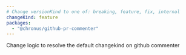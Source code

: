 ```yaml
---
# Change versionKind to one of: breaking, feature, fix, internal
changeKind: feature
packages:
  - "@chronus/github-pr-commenter"
---
```


Change logic to resolve the default changekind on github commenter
